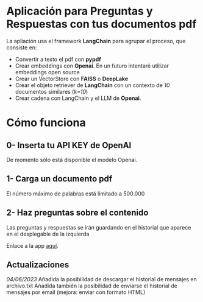# Aplicación para Preguntas y Respuestas con tus documentos pdf

La apliación usa el framework **LangChain** para agrupar el proceso, que consiste en:
- Convertir a texto el pdf con **pypdf**
- Crear embeddings con **Openai**. En un futuro intentaré utilizar embeddings open source
- Crear un VectorStore con **FAISS** o **DeepLake**
- Crear el objeto retriever de **LangChain** con un contexto de *10* documentos similares (*k=10*)
- Crear cadena con LangChain y el LLM de **Openai**.

# Cómo funciona

## 0- Inserta tu API KEY de OpenAI
De momento sólo está disponible el modelo Openai.

## 1- Carga un documento pdf
El número máximo de palabras está limitado a 500.000

## 2- Haz preguntas sobre el contenido
Las preguntas y respuestas se irán guardando en el historial que aparece en el desplegable de la izquierda

Enlace a la app [aquí](https://q2-pdf.streamlit.app/).

## Actualizaciones
*04/06/2023*
Añadida la posibilidad de descargar el historial de mensajes en archivo.txt
Añadida también la posibilidad de enviarse el historial de mensajes por email (mejora: enviar con formato HTML)

